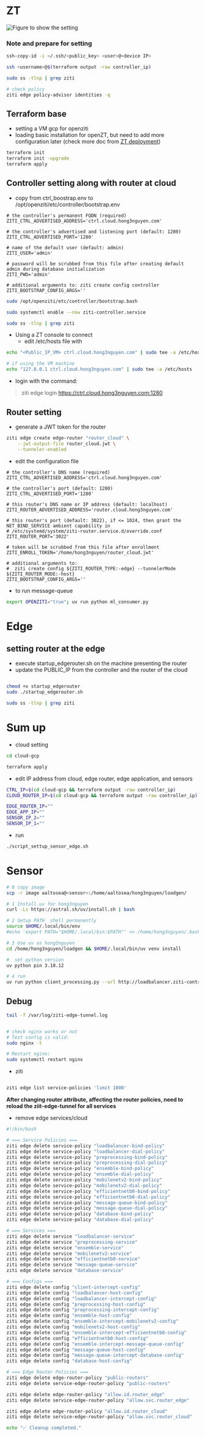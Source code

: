 # ZT
![Figure to show the setting](ZThost_setting.svg)

### Note and prepare for setting
```bash
ssh-copy-id -i ~/.ssh/<public_key> <user>@<device IP>

ssh <username>@$(terraform output -raw controller_ip)  

sudo ss -tlnp | grep ziti

# check policy
ziti edge policy-advisor identities -q

```
## Terraform base

- setting a VM gcp for openziti 
- loading basic installation for openZT, but need to add more configuration later (check more doc from [ZT deployment](https://openziti.io/docs/guides/deployments/linux/controller/deploy))

```bash
terraform init 
terraform init -upgrade
terraform apply
```

## Controller setting along with router at cloud
- copy from ctrl_boostrap.env to /opt/openziti/etc/controller/bootstrap.env

```env
# the controller's permanent FQDN (required)
ZITI_CTRL_ADVERTISED_ADDRESS='ctrl.cloud.hong3nguyen.com'

# the controller's advertised and listening port (default: 1280)
ZITI_CTRL_ADVERTISED_PORT='1280'

# name of the default user (default: admin)
ZITI_USER='admin'

# password will be scrubbed from this file after creating default admin during database initialization
ZITI_PWD='admin'

# additional arguments to: ziti create config controller
ZITI_BOOTSTRAP_CONFIG_ARGS=''
```

```bash
sudo /opt/openziti/etc/controller/bootstrap.bash

sudo systemctl enable --now ziti-controller.service

sudo ss -tlnp | grep ziti
```

- Using a ZT console to connect 
  - edit /etc/hosts file with 
```bash
echo "<Public_IP_VM> ctrl.cloud.hong3nguyen.com" | sudo tee -a /etc/hosts

# if using the VM machine
echo "127.0.0.1 ctrl.cloud.hong3nguyen.com" | sudo tee -a /etc/hosts

```
- login with the command:
> ziti edge login https://ctrl.cloud.hong3nguyen.com:1280

## Router setting
- generate a JWT token for the router
```bash
ziti edge create edge-router "router_cloud" \
    --jwt-output-file router_cloud.jwt \
    --tunneler-enabled
```

- edit the configuration file

```env
# the controller's DNS name (required)
ZITI_CTRL_ADVERTISED_ADDRESS='ctrl.cloud.hong3nguyen.com'

# the controller's port (default: 1280)
ZITI_CTRL_ADVERTISED_PORT='1280'

# this router's DNS name or IP address (default: localhost)
ZITI_ROUTER_ADVERTISED_ADDRESS='router.cloud.hong3nguyen.com'

# this router's port (default: 3022), if <= 1024, then grant the NET_BIND_SERVICE ambient capability in
# /etc/systemd/system/ziti-router.service.d/override.conf
ZITI_ROUTER_PORT='3022'

# token will be scrubbed from this file after enrollment
ZITI_ENROLL_TOKEN='/home/hong3nguyen/router_cloud.jwt'

# additional arguments to:
#  ziti create config ${ZITI_ROUTER_TYPE:-edge} --tunnelerMode ${ZITI_ROUTER_MODE:-host}
ZITI_BOOTSTRAP_CONFIG_ARGS=''
```

- to run message-queue
```bash
export OPENZITI="true"; uv run python ml_consumer.py
```
# Edge

## setting router at the edge
- execute startup_edgerouter.sh on the machine presenting the router
- update the PUBLIC_IP from the controller and the router of the cloud

```bash

chmod +x startup_edgerouter
sudo ./startup_edgerouter.sh

sudo ss -tlnp | grep ziti
```

# Sum up
- cloud setting
```bash
cd cloud-gcp

terraform apply

```
- edit IP address from cloud, edge router, edge application, and sensors
```bash
CTRL_IP=$(cd cloud-gcp && terraform output -raw controller_ip)
CLOUD_ROUTER_IP=$(cd cloud-gcp && terraform output -raw controller_ip)

EDGE_ROUTER_IP=""
EDGE_APP_IP=""
SENSOR_IP_2=""
SENSOR_IP_1=""
```

- run
```bash
./script_settup_sensor_edge.sh
```

# Sensor 
```bash
# 0 copy image
scp -r image aaltosea@<sensor>:/home/aaltosea/hong3nguyen/loadgen/

# 1 Install uv for hong3nguyen
curl -Ls https://astral.sh/uv/install.sh | bash

# 2 Setup PATH  shell permanently
source $HOME/.local/bin/env
#echo 'export PATH="$HOME/.local/bin:$PATH"' >> /home/hong3nguyen/.bashrc

# 3 Use uv as hong3nguyen
cd /home/hong3nguyen/loadgen && $HOME/.local/bin/uv venv install 

#  set python version
uv python pin 3.10.12

# 4 run
uv run python client_processing.py --url http://loadbalancer.ziti-controller.private:5009/preprocessing

```

## Debug
```bash
tail -f /var/log/ziti-edge-tunnel.log


# check nginx works or not 
# Test config is valid:
sudo nginx -t

# Restart nginx:
sudo systemctl restart nginx

```

- ziti
```bash

ziti edge list service-policies 'limit 1000'
```

**After changing router attribute, affecting the router policies, need to reload the ziit-edge-tunnel for all services**

- remove edge services/cloud
```bash
#!/bin/bash

# === Service Policies ===
ziti edge delete service-policy "loadbalancer-bind-policy"
ziti edge delete service-policy "loadbalancer-dial-policy"
ziti edge delete service-policy "preprocessing-bind-policy"
ziti edge delete service-policy "preprocessing-dial-policy"
ziti edge delete service-policy "ensemble-bind-policy"
ziti edge delete service-policy "ensemble-dial-policy"
ziti edge delete service-policy "mobilenetv2-bind-policy"
ziti edge delete service-policy "mobilenetv2-dial-policy"
ziti edge delete service-policy "efficientnetb0-bind-policy"
ziti edge delete service-policy "efficientnetb0-dial-policy"
ziti edge delete service-policy "message-queue-bind-policy"
ziti edge delete service-policy "message-queue-dial-policy"
ziti edge delete service-policy "database-bind-policy"
ziti edge delete service-policy "database-dial-policy"

# === Services ===
ziti edge delete service "loadbalancer-service"
ziti edge delete service "preprocessing-service"
ziti edge delete service "ensemble-service"
ziti edge delete service "mobilenetv2-service"
ziti edge delete service "efficientnetb0-service"
ziti edge delete service "message-queue-service"
ziti edge delete service "database-service"

# === Configs ===
ziti edge delete config "client-intercept-config"
ziti edge delete config "loadbalancer-host-config"
ziti edge delete config "loadbalancer-intercept-config"
ziti edge delete config "preprocessing-host-config"
ziti edge delete config "preprocessing-intercept-config"
ziti edge delete config "ensemble-host-config"
ziti edge delete config "ensemble-intercept-mobilenetv2-config"
ziti edge delete config "mobilenetv2-host-config"
ziti edge delete config "ensemble-intercept-efficientnetb0-config"
ziti edge delete config "efficientnetb0-host-config"
ziti edge delete config "ensemble-intercept-message-queue-config"
ziti edge delete config "message-queue-host-config"
ziti edge delete config "message-queue-intercept-database-config"
ziti edge delete config "database-host-config"

# === Edge Router Policies ===
ziti edge delete edge-router-policy "public-routers"
ziti edge delete service-edge-router-policy "public-routers"

ziti edge delete edge-router-policy "allow.id.router_edge"
ziti edge delete service-edge-router-policy "allow.svc.router_edge"

ziti edge delete edge-router-policy "allow.id.router_cloud"
ziti edge delete service-edge-router-policy "allow.svc.router_cloud"

echo "✅ Cleanup completed."

```
